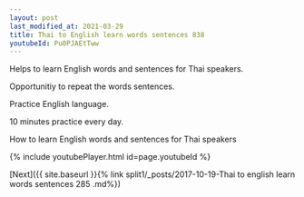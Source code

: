 ```yaml
---
layout: post
last_modified_at: 2021-03-29
title: Thai to English learn words sentences 838 
youtubeId: Pu0PJAEtTww
---
```

 
 
Helps to learn English words and sentences for Thai speakers.

Opportunitiy to repeat the words sentences. 

Practice English language. 
 
10 minutes practice every day. 
 
How to learn English words and sentences for Thai speakers 
 
{% include youtubePlayer.html id=page.youtubeId %}
 
 
[Next]({{ site.baseurl }}{% link  split1/_posts/2017-10-19-Thai to english learn words sentences 285 .md%})
 
